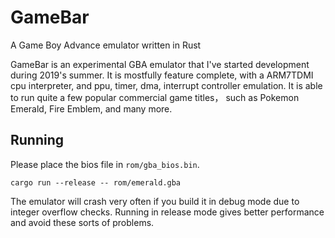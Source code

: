 # GameBar
A Game Boy Advance emulator written in Rust

GameBar is an experimental GBA emulator that I've started development during 2019's summer. It is mostfully feature complete, with a ARM7TDMI cpu interpreter, and ppu, timer, dma, interrupt controller emulation. It is able to run quite a few popular commercial game titles， such as Pokemon Emerald, Fire Emblem, and many more.

## Running
Please place the bios file in `rom/gba_bios.bin`.
```
cargo run --release -- rom/emerald.gba
```
The emulator will crash very often if you build it in debug mode due to integer overflow checks. Running in release mode gives better performance and avoid these sorts of problems.
